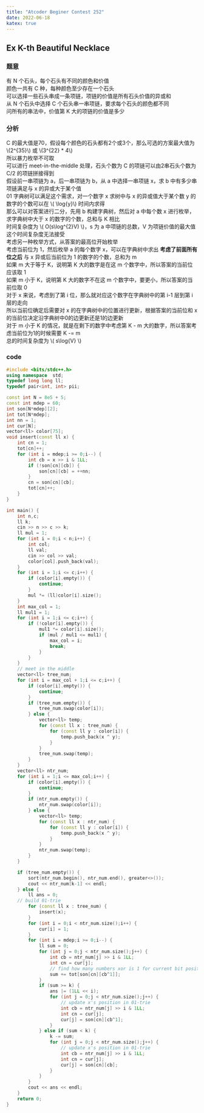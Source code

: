 ```yaml
---
title: "Atcoder Beginer Contest 252"
date: 2022-06-18
katex: true
---
```


## Ex K-th Beautiful Necklace

### 题意
有 N 个石头，每个石头有不同的颜色和价值  
颜色一共有 C 种，每种颜色至少存在一个石头  
可以选择一些石头串成一条项链，项链的价值是所有石头价值的异或和  
从 N 个石头中选择 C 个石头串一串项链，要求每个石头的颜色都不同  
问所有的串法中，价值第 K 大的项链的价值是多少

### 分析
C 的最大值是70，假设每个颜色的石头都有2个或3个，那么可选的方案最大值为 \\(2^{35}\\) 或 \\(3^{22} * 4\\)  
所以暴力枚举不可取  
可以进行 meet-in-the-middle 处理，石头个数为 C 的项链可以由2串石头个数为 C/2 的项链拼接得到  
假设前一串项链为 a，后一串项链为 b，从 a 中选择一串项链 x，求 b 中有多少串项链满足与 x 的异或大于某个值  
01 字典树可以满足这个需求，对一个数字 x 求树中与 x 的异或值大于某个数 y 的数字的个数可以在 \\( \log{y}\\) 时间内求得  
那么可以对答案进行二分，先用 b 构建字典树，然后对 a 中每个数 x 进行枚举，求字典树中大于 x 的数字的个数，总和与 K 相比  
时间复杂度为 \\( O(s\log^{2}V) \\)，s 为 a 中项链的总数，V 为项链价值的最大值  
这个时间复杂度无法接受  
考虑另一种枚举方式，从答案的最高位开始枚举  
考虑当前位为 1，然后枚举 a 的每个数字 x，可以在字典树中求出 **考虑了前面所有位之后** 与 x 异或后当前位为 1 的数字的个数，总和为 m  
如果 m 大于等于 K，说明第 K 大的数字是在这 m 个数字中，所以答案的当前位应该取 1  
如果 m 小于 K，说明第 K 大的数字不在这 m 个数字中，要更小，所以答案的当前位取 0  
对于 x 来说，考虑到了第 i 位，那么就对应这个数字在字典树中的第 i-1 层到第 i 层的走向  
所以当前位确定后需要对 x 的在字典树中的位置进行更新，根据答案的当前位和 x 的当前位决定沿字典树中0的边更新还是1的边更新  
对于 m 小于 K 的情况，就是在剩下的数字中考虑第 K - m 大的数字，所以答案考虑当前位为1的时候需要 K -= m  
总的时间复杂度为 \\( s\log{V} \\)  

### code
```c++
#include <bits/stdc++.h>
using namespace  std;
typedef long long ll;
typedef pair<int, int> pii;

const int N = 8e5 + 5;
const int mdep = 60;
int son[N*mdep][2];
int tot[N*mdep];
int nn = 1;
int cur[N];
vector<ll> color[75];
void insert(const ll x) {
    int cn = 1;
    tot[cn]++;
    for (int i = mdep;i >= 0;i--) {
        int cb = x >> i & 1LL;
        if (!son[cn][cb]) {
            son[cn][cb] = ++nn;
        }
        cn = son[cn][cb];
        tot[cn]++;
    }
}

int main() {
    int n,c;
    ll k;
    cin >> n >> c >> k;
    ll mul = 1;
    for (int i = 0;i < n;i++) {
        int col;
        ll val;
        cin >> col >> val;
        color[col].push_back(val);
    }
    for (int i = 1;i <= c;i++) {
        if (color[i].empty()) {
            continue;
        }
        mul *= (ll)color[i].size();
    }
    int max_col = 1;
    ll mul1 = 1;
    for (int i = 1;i <= c;i++) {
        if (!color[i].empty()) {
            mul1 *= color[i].size();
            if (mul / mul1 <= mul1) {
                max_col = i;
                break;
            }
        }
    }
    // meet in the middle
    vector<ll> tree_num;
    for (int i = max_col + 1;i <= c;i++) {
        if (color[i].empty()) {
            continue;
        }
        if (tree_num.empty()) {
            tree_num.swap(color[i]);
        } else {
            vector<ll> temp;
            for (const ll x : tree_num) {
                for (const ll y : color[i]) {
                    temp.push_back(x ^ y);
                }
            }
            tree_num.swap(temp);
        }
    }
    vector<ll> ntr_num;
    for (int i = 1;i <= max_col;i++) {
        if (color[i].empty()) {
            continue;
        }
        if (ntr_num.empty()) {
            ntr_num.swap(color[i]);
        } else {
            vector<ll> temp;
            for (const ll x : ntr_num) {
                for (const ll y : color[i]) {
                    temp.push_back(x ^ y);
                }
            }
            ntr_num.swap(temp);
        }
    }

    if (tree_num.empty()) {
        sort(ntr_num.begin(), ntr_num.end(), greater<>());
        cout << ntr_num[k-1] << endl;
    } else {
        ll ans = 0;
	// build 01-trie
        for (const ll x : tree_num) {
            insert(x);
        }
        for (int i = 0;i < ntr_num.size();i++) {
            cur[i] = 1;
        }
        for (int i = mdep;i >= 0;i--) {
            ll sum = 0;
            for (int j = 0;j < ntr_num.size();j++) {
                int cb = ntr_num[j] >> i & 1LL;
                int cn = cur[j];
                // find how many numbers xor is 1 for current bit position
                sum += tot[son[cn][cb^1]];
            }
            if (sum >= k) {
                ans |= (1LL << i);
                for (int j = 0;j < ntr_num.size();j++) {
                    // update x's position in 01-trie
                    int cb = ntr_num[j] >> i & 1LL;
                    int cn = cur[j];
                    cur[j] = son[cn][cb^1];
                }
            } else if (sum < k) {
                k -= sum;
                for (int j = 0;j < ntr_num.size();j++) {
                    // update x's position in 01-trie
                    int cb = ntr_num[j] >> i & 1LL;
                    int cn = cur[j];
                    cur[j] = son[cn][cb];
                }
            }
        }
        cout << ans << endl;
    }
    return 0;
}
```


